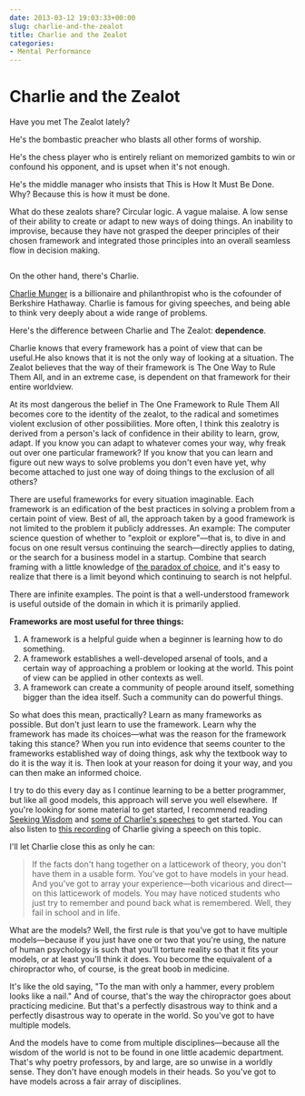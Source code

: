 ```yaml
---
date: 2013-03-12 19:03:33+00:00
slug: charlie-and-the-zealot
title: Charlie and the Zealot
categories:
- Mental Performance
---
```

# Charlie and the Zealot

Have you met The Zealot lately?

He's the bombastic preacher who blasts all other forms of worship.

He's the chess player who is entirely reliant on memorized gambits to win or confound his opponent, and is upset when it's not enough.

He's the middle manager who insists that This is How It Must Be Done. Why? Because this is how it must be done.

What do these zealots share? Circular logic. A vague malaise. A low sense of their ability to create or adapt to new ways of doing things. An inability to improvise, because they have not grasped the deeper principles of their chosen framework and integrated those principles into an overall seamless flow in decision making.

<img class="center img-center lazy" data-src="/images/2013/03/charlie.jpg" alt="">
<p class="text-center">On the other hand, there's Charlie.</p>

[Charlie Munger](http://en.wikipedia.org/wiki/Charlie_Munger) is a billionaire and philanthropist who is the cofounder of Berkshire Hathaway. Charlie is famous for giving speeches, and being able to think very deeply about a wide range of problems.

<a name="morelink"></a>
Here's the difference between Charlie and The Zealot: **dependence**.

Charlie knows that every framework has a point of view that can be useful.<!-- more -->He also knows that it is not the only way of looking at a situation. The Zealot believes that the way of their framework is The One Way to Rule Them All, and in an extreme case, is dependent on that framework for their entire worldview.

At its most dangerous the belief in The One Framework to Rule Them All becomes core to the identity of the zealot, to the radical and sometimes violent exclusion of other possibilities. More often, I think this zealotry is derived from a person's lack of confidence in their ability to learn, grow, adapt. If you know you can adapt to whatever comes your way, why freak out over one particular framework? If you know that you can learn and figure out new ways to solve problems you don't even have yet, why become attached to just one way of doing things to the exclusion of all others?

There are useful frameworks for every situation imaginable. Each framework is an edification of the best practices in solving a problem from a certain point of view. Best of all, the approach taken by a good framework is not limited to the problem it publicly addresses. An example: The computer science question of whether to "exploit or explore"—that is, to dive in and focus on one result versus continuing the search—directly applies to dating, or the search for a business model in a startup. Combine that search framing with a little knowledge of [the paradox of choice](http://en.wikipedia.org/wiki/Paradox_of_choice), and it's easy to realize that there is a limit beyond which continuing to search is not helpful.

There are infinite examples. The point is that a well-understood framework is useful outside of the domain in which it is primarily applied.

**Frameworks are most useful for three things:**

1. A framework is a helpful guide when a beginner is learning how to do something.
2. A framework establishes a well-developed arsenal of tools, and a certain way of approaching a problem or looking at the world. This point of view can be applied in other contexts as well.
3. A framework can create a community of people around itself, something bigger than the idea itself. Such a community can do powerful things.


So what does this mean, practically? Learn as many frameworks as possible. But don't just learn to use the framework. Learn why the framework has made its choices—what was the reason for the framework taking this stance? When you run into evidence that seems counter to the frameworks established way of doing things, ask why the textbook way to do it is the way it is. Then look at your reason for doing it your way, and you can then make an informed choice.

I try to do this every day as I continue learning to be a better programmer, but like all good models, this approach will serve you well elsewhere.  If you're looking for some material to get started, I recommend reading [Seeking Wisdom](http://www.amazon.com/Seeking-Wisdom-Darwin-Munger-Edition/dp/1578644283) and [some of Charlie's speeches](http://www.tilsonfunds.com/motley_berkshire_charlie_speeches.php) to get started. You can also listen to [this recording](http://www.youtube.com/watch?v=pqzcCfUglws) of Charlie giving a speech on this topic.

I'll let Charlie close this as only he can:

> If the facts don't hang together on a latticework of theory, you don't have them in a usable form. You've got to have models in your head. And you've got to array your experience—both vicarious and direct—on this latticework of models. You may have noticed students who just try to remember and pound back what is remembered. Well, they fail in school and in life.

What are the models? Well, the first rule is that you've got to have multiple models—because if you just have one or two that you're using, the nature of human psychology is such that you'll torture reality so that it fits your models, or at least you'll think it does. You become the equivalent of a chiropractor who, of course, is the great boob in medicine.

It's like the old saying, "To the man with only a hammer, every problem looks like a nail." And of course, that's the way the chiropractor goes about practicing medicine. But that's a perfectly disastrous way to think and a perfectly disastrous way to operate in the world. So you've got to have multiple models.

And the models have to come from multiple disciplines—because all the wisdom of the world is not to be found in one little academic department. That's why poetry professors, by and large, are so unwise in a worldly sense. They don't have enough models in their heads. So you've got to have models across a fair array of disciplines.